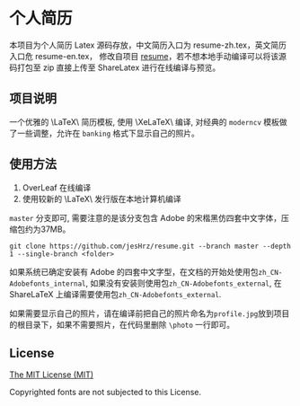 # 个人简历

本项目为个人简历 Latex 源码存放，中文简历入口为 resume-zh.tex，英文简历入口危 resume-en.tex， 修改自项目 [resume](https://github.com/billryan/resume/)，若不想本地手动编译可以将该源码打包至 zip 直接上传至 ShareLatex 进行在线编译与预览。

## 项目说明

一个优雅的 \LaTeX\ 简历模板, 使用 \XeLaTeX\ 编译, 对经典的 `moderncv` 模板做了一些调整，允许在 `banking` 格式下显示自己的照片。

## 使用方法

1. OverLeaf 在线编译
2. 使用较新的 \LaTeX\ 发行版在本地计算机编译

`master` 分支即可, 需要注意的是该分支包含 Adobe 的宋楷黑仿四套中文字体，压缩包约为37MB。

```
git clone https://github.com/jesHrz/resume.git --branch master --depth 1 --single-branch <folder>
```

如果系统已确定安装有 Adobe 的四套中文字型，在文档的开始处使用包`zh_CN-Adobefonts_internal`, 如果没有安装则使用包`zh_CN-Adobefonts_external`, 在 ShareLaTeX 上编译需要使用包`zh_CN-Adobefonts_external`.

如果需要显示自己的照片，请在编译前把自己的照片命名为`profile.jpg`放到项目的根目录下，如果不需要照片，在代码里删除 `\photo` 一行即可。

## License

[The MIT License (MIT)](http://opensource.org/licenses/MIT)

Copyrighted fonts are not subjected to this License.